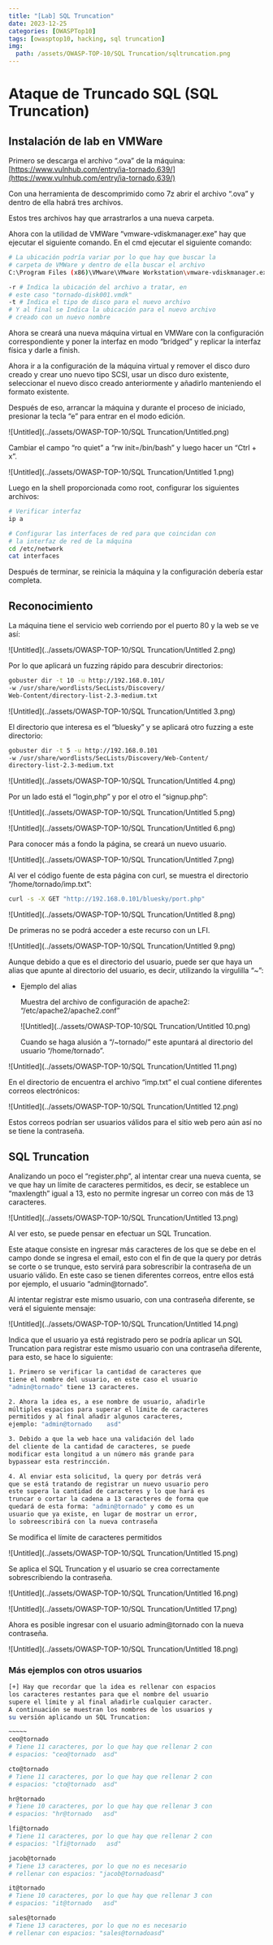 ```yaml
---
title: "[Lab] SQL Truncation"
date: 2023-12-25
categories: [OWASPTop10]
tags: [owasptop10, hacking, sql truncation]
img:
  path: /assets/OWASP-TOP-10/SQL Truncation/sqltruncation.png
---
```





# Ataque de Truncado SQL (SQL Truncation)


## Instalación de lab en VMWare

Primero se descarga el archivo “.ova” de la máquina:  [https://www.vulnhub.com/entry/ia-tornado,639/](https://www.vulnhub.com/entry/ia-tornado,639/)

Con una herramienta de descomprimido como 7z abrir el archivo “.ova” y dentro de ella habrá tres archivos.

Estos tres archivos hay que arrastrarlos a una nueva carpeta.

Ahora con la utilidad de VMWare “vmware-vdiskmanager.exe” hay que ejecutar el siguiente comando. En el cmd ejecutar el siguiente comando:

```bash
# La ubicación podría variar por lo que hay que buscar la
# carpeta de VMWare y dentro de ella buscar el archivo
C:\Program Files (x86)\VMware\VMware Workstation\vmware-vdiskmanager.exe -r "C:\Users\Bryan\Desktop\Lab\tornado-disk001.vmdk" -t 0 "C:\Users\Bryan\Desktop\Lab\nuevonombre.vmdk"

-r # Indica la ubicación del archivo a tratar, en
# este caso "tornado-disk001.vmdk"
-t # Indica el tipo de disco para el nuevo archivo 
# Y al final se Indica la ubicación para el nuevo archivo 
# creado con un nuevo nombre
```

Ahora se creará una nueva máquina virtual en VMWare con la configuración correspondiente y poner la interfaz en modo “bridged” y replicar la interfaz física y darle a finish.

Ahora ir a la configuración de la máquina virtual y remover el disco duro creado y crear uno nuevo tipo SCSI, usar un disco duro existente, seleccionar el nuevo disco creado anteriormente y añadirlo manteniendo el formato existente.

Después de eso, arrancar la máquina y durante el proceso de iniciado, presionar la tecla “e” para entrar en el modo edición.

![Untitled](../assets/OWASP-TOP-10/SQL Truncation/Untitled.png)

Cambiar el campo “ro quiet” a “rw init=/bin/bash” y luego hacer un “Ctrl + x”.

![Untitled](../assets/OWASP-TOP-10/SQL Truncation/Untitled 1.png)

Luego en la shell proporcionada como root, configurar los siguientes archivos:

```bash
# Verificar interfaz
ip a

# Configurar las interfaces de red para que coincidan con 
# la interfaz de red de la máquina
cd /etc/network
cat interfaces
```

Después de terminar, se reinicia la máquina y la configuración debería estar completa.

## Reconocimiento

La máquina tiene el servicio web corriendo por el puerto 80 y la web se ve así:

![Untitled](../assets/OWASP-TOP-10/SQL Truncation/Untitled 2.png)

Por lo que aplicará un fuzzing rápido para descubrir directorios:

```bash
gobuster dir -t 10 -u http://192.168.0.101/ 
-w /usr/share/wordlists/SecLists/Discovery/
Web-Content/directory-list-2.3-medium.txt
```

![Untitled](../assets/OWASP-TOP-10/SQL Truncation/Untitled 3.png)

El directorio que interesa es el “bluesky” y se aplicará otro fuzzing a este directorio:

```bash
gobuster dir -t 5 -u http://192.168.0.101 
-w /usr/share/wordlists/SecLists/Discovery/Web-Content/
directory-list-2.3-medium.txt
```

![Untitled](../assets/OWASP-TOP-10/SQL Truncation/Untitled 4.png)

Por un lado está el “login,php” y por el otro el “signup.php”:

![Untitled](../assets/OWASP-TOP-10/SQL Truncation/Untitled 5.png)

![Untitled](../assets/OWASP-TOP-10/SQL Truncation/Untitled 6.png)

Para conocer más a fondo la página, se creará un nuevo usuario.

![Untitled](../assets/OWASP-TOP-10/SQL Truncation/Untitled 7.png)

Al ver el código fuente de esta página con curl, se muestra el directorio “/home/tornado/imp.txt”:

```bash
curl -s -X GET "http://192.168.0.101/bluesky/port.php"
```

![Untitled](../assets/OWASP-TOP-10/SQL Truncation/Untitled 8.png)

De primeras no se podrá acceder a este recurso con un LFI.

![Untitled](../assets/OWASP-TOP-10/SQL Truncation/Untitled 9.png)

Aunque debido a que es el directorio del usuario, puede ser que haya un alias que apunte al directorio del usuario, es decir, utilizando la virgulilla “~”:

- Ejemplo del alias
    
    Muestra del archivo de configuración de apache2: “/etc/apache2/apache2.conf”
    
    ![Untitled](../assets/OWASP-TOP-10/SQL Truncation/Untitled 10.png)
    
    Cuando se haga alusión a “/~tornado/” este apuntará al directorio del usuario “/home/tornado”.
    

![Untitled](../assets/OWASP-TOP-10/SQL Truncation/Untitled 11.png)

En el directorio de encuentra el archivo “imp.txt” el cual contiene diferentes correos electrónicos:

![Untitled](../assets/OWASP-TOP-10/SQL Truncation/Untitled 12.png)

Estos correos podrían ser usuarios válidos para el sitio web pero aún así no se tiene la contraseña.

## SQL Truncation

Analizando un poco el “register.php”, al intentar crear una nueva cuenta, se ve que hay un límite de caracteres permitidos, es decir, se establece un “maxlength” igual a 13, esto no permite ingresar un correo con más de 13 caracteres.

![Untitled](../assets/OWASP-TOP-10/SQL Truncation/Untitled 13.png)

Al ver esto, se puede pensar en efectuar un SQL Truncation.

Este ataque consiste en ingresar más caracteres de los que se debe en el campo donde se ingresa el email, esto con el fin de que la query por detrás se corte o se trunque, esto servirá para sobrescribir la contraseña de un usuario válido. En este caso se tienen diferentes correos, entre ellos está por ejemplo, el usuario “admin@tornado”.

Al intentar registrar este mismo usuario, con una contraseña diferente, se verá el siguiente mensaje:

![Untitled](../assets/OWASP-TOP-10/SQL Truncation/Untitled 14.png)

Indica que el usuario ya está registrado pero se podría aplicar un SQL Truncation para registrar este mismo usuario con una contraseña diferente, para esto, se hace lo siguiente:

```bash
1. Primero se verificar la cantidad de caracteres que 
tiene el nombre del usuario, en este caso el usuario 
"admin@tornado" tiene 13 caracteres.

2. Ahora la idea es, a ese nombre de usuario, añadirle 
múltiples espacios para superar el límite de caracteres 
permitidos y al final añadir algunos caracteres, 
ejemplo: "admin@tornado    asd"

3. Debido a que la web hace una validación del lado 
del cliente de la cantidad de caracteres, se puede 
modificar esta longitud a un número más grande para 
bypassear esta restrincción.

4. Al enviar esta solicitud, la query por detrás verá 
que se está tratando de registrar un nuevo usuario pero 
este supera la cantidad de caracteres y lo que hará es 
truncar o cortar la cadena a 13 caracteres de forma que 
quedará de esta forma: "admin@tornado" y como es un 
usuario que ya existe, en lugar de mostrar un error, 
lo sobreescribirá con la nueva contraseña
```

Se modifica el límite de caracteres permitidos

![Untitled](../assets/OWASP-TOP-10/SQL Truncation/Untitled 15.png)

Se aplica el SQL Truncation y el usuario se crea correctamente sobrescribiendo la contraseña.

![Untitled](../assets/OWASP-TOP-10/SQL Truncation/Untitled 16.png)

![Untitled](../assets/OWASP-TOP-10/SQL Truncation/Untitled 17.png)

Ahora es posible ingresar con el usuario admin@tornado con la nueva contraseña.

![Untitled](../assets/OWASP-TOP-10/SQL Truncation/Untitled 18.png)

### Más ejemplos con otros usuarios

```bash
[+] Hay que recordar que la idea es rellenar con espacios 
los caracteres restantes para que el nombre del usuario 
supere el límite y al final añadirle cualquier caracter.
A continuación se muestran los nombres de los usuarios y 
su versión aplicando un SQL Truncation:

~~~~~
ceo@tornado
# Tiene 11 caracteres, por lo que hay que rellenar 2 con 
# espacios: "ceo@tornado  asd"

cto@tornado
# Tiene 11 caracteres, por lo que hay que rellenar 2 con 
# espacios: "cto@tornado  asd"

hr@tornado
# Tiene 10 caracteres, por lo que hay que rellenar 3 con 
# espacios: "hr@tornado   asd"

lfi@tornado
# Tiene 11 caracteres, por lo que hay que rellenar 2 con 
# espacios: "lfi@tornado   asd"

jacob@tornado
# Tiene 13 caracteres, por lo que no es necesario 
# rellenar con espacios: "jacob@tornadoasd"

it@tornado
# Tiene 10 caracteres, por lo que hay que rellenar 3 con 
# espacios: "it@tornado   asd"

sales@tornado
# Tiene 13 caracteres, por lo que no es necesario 
# rellenar con espacios: "sales@tornadoasd"
```


